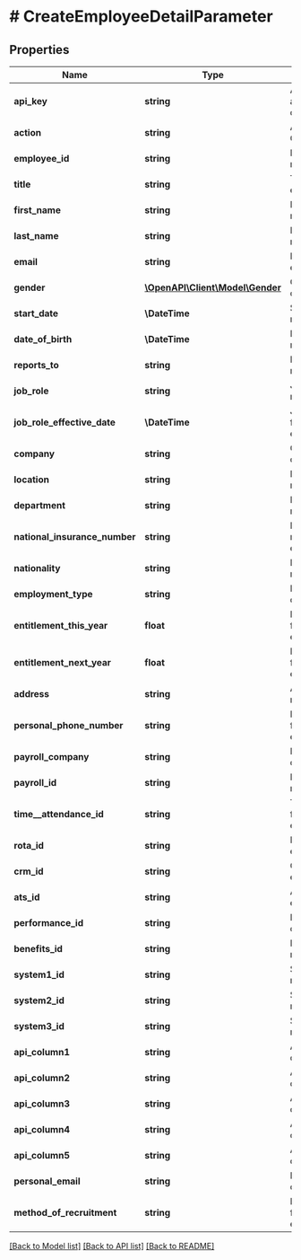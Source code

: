 # # CreateEmployeeDetailParameter

## Properties

Name | Type | Description | Notes
------------ | ------------- | ------------- | -------------
**api_key** | **string** | APIKey for employee api to createNewEmployee |
**action** | **string** | Action name &#x3D; CreateNewEmployee |
**employee_id** | **string** | Employee id for create new employee |
**title** | **string** | Title for create new employee | [optional]
**first_name** | **string** | FirstName for create new employee |
**last_name** | **string** | LastName for create new employee |
**email** | **string** | Email for create new employee | [optional]
**gender** | [**\OpenAPI\Client\Model\Gender**](Gender.md) | Gender value for create new employee | [optional]
**start_date** | **\DateTime** | Start date for create new employee |
**date_of_birth** | **\DateTime** | Date of birth for create new employee | [optional]
**reports_to** | **string** | Reports To for create new employee | [optional]
**job_role** | **string** | Job role for create new employee |
**job_role_effective_date** | **\DateTime** | Job role effective date for create new employee |
**company** | **string** | Company name for create new employee | [optional]
**location** | **string** | Location for create new employee |
**department** | **string** | Department for create new employee |
**national_insurance_number** | **string** | National insurance number for create new employee | [optional]
**nationality** | **string** | Nationality for create new employee | [optional]
**employment_type** | **string** | Employment type for create new employee | [optional]
**entitlement_this_year** | **float** | Entitlement This Year for create new employee | [optional]
**entitlement_next_year** | **float** | Entitlement Next Year for create new employee | [optional]
**address** | **string** | Address for create new employee | [optional]
**personal_phone_number** | **string** | PersonalPhoneNumber for create new employee | [optional]
**payroll_company** | **string** | Payroll company for create new employee | [optional]
**payroll_id** | **string** | Payroll id for create new employee | [optional]
**time__attendance_id** | **string** | Time &amp; attendance id for create new employee | [optional]
**rota_id** | **string** | Rota id for create new employee | [optional]
**crm_id** | **string** | CRM id for create new employee | [optional]
**ats_id** | **string** | ATS id for create new employee | [optional]
**performance_id** | **string** | Performance id for create new employee | [optional]
**benefits_id** | **string** | Benefits id for create new employee | [optional]
**system1_id** | **string** | System1 id for create new employee | [optional]
**system2_id** | **string** | System2 id for create new employee | [optional]
**system3_id** | **string** | System3 id for create new employee | [optional]
**api_column1** | **string** | API column 1 for create new employee | [optional]
**api_column2** | **string** | API column 2 for create new employee | [optional]
**api_column3** | **string** | API column 3 for create new employee | [optional]
**api_column4** | **string** | API column 4 for create new employee | [optional]
**api_column5** | **string** | API column 5 for create new employee | [optional]
**personal_email** | **string** | Personal email for create new employee | [optional]
**method_of_recruitment** | **string** | Method of recruitment for create new employee | [optional]

[[Back to Model list]](../../README.md#models) [[Back to API list]](../../README.md#endpoints) [[Back to README]](../../README.md)
